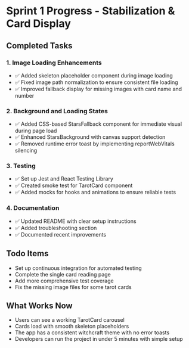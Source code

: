 # Sprint 1 Progress - Stabilization & Card Display

## Completed Tasks

### 1. Image Loading Enhancements
- ✅ Added skeleton placeholder component during image loading
- ✅ Fixed image path normalization to ensure consistent file loading
- ✅ Improved fallback display for missing images with card name and number

### 2. Background and Loading States
- ✅ Added CSS-based StarsFallback component for immediate visual during page load
- ✅ Enhanced StarsBackground with canvas support detection
- ✅ Removed runtime error toast by implementing reportWebVitals silencing

### 3. Testing
- ✅ Set up Jest and React Testing Library
- ✅ Created smoke test for TarotCard component
- ✅ Added mocks for hooks and animations to ensure reliable tests

### 4. Documentation
- ✅ Updated README with clear setup instructions
- ✅ Added troubleshooting section
- ✅ Documented recent improvements

## Todo Items
- Set up continuous integration for automated testing
- Complete the single card reading page
- Add more comprehensive test coverage
- Fix the missing image files for some tarot cards

## What Works Now
- Users can see a working TarotCard carousel
- Cards load with smooth skeleton placeholders
- The app has a consistent witchcraft theme with no error toasts
- Developers can run the project in under 5 minutes with simple setup 